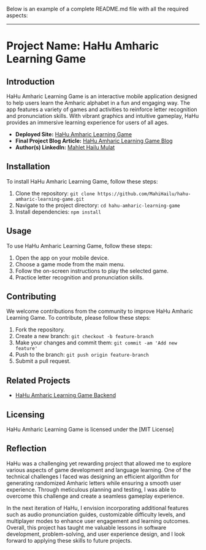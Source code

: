 Below is an example of a complete README.md file with all the required aspects:

---

# Project Name: HaHu Amharic Learning Game

## Introduction
HaHu Amharic Learning Game is an interactive mobile application designed to help users learn the Amharic alphabet in a fun and engaging way. The app features a variety of games and activities to reinforce letter recognition and pronunciation skills. With vibrant graphics and intuitive gameplay, HaHu provides an immersive learning experience for users of all ages.

- **Deployed Site:** [HaHu Amharic Learning Game](https://medium.com/@hail.mulat)
- **Final Project Blog Article:** [HaHu Amharic Learning Game Blog](https://hailmulat.wixsite.com/hahu-amharic-learnin)
- **Author(s) LinkedIn:** [Mahlet Hailu Mulat](https://www.linkedin.com/in/Mahlet-Mulat)

## Installation
To install HaHu Amharic Learning Game, follow these steps:
1. Clone the repository: `git clone https://github.com/MahiHailu/hahu-amharic-learning-game.git`
2. Navigate to the project directory: `cd hahu-amharic-learning-game`
3. Install dependencies: `npm install`

## Usage
To use HaHu Amharic Learning Game, follow these steps:
1. Open the app on your mobile device.
2. Choose a game mode from the main menu.
3. Follow the on-screen instructions to play the selected game.
4. Practice letter recognition and pronunciation skills.

## Contributing
We welcome contributions from the community to improve HaHu Amharic Learning Game. To contribute, please follow these steps:
1. Fork the repository.
2. Create a new branch: `git checkout -b feature-branch`
3. Make your changes and commit them: `git commit -am 'Add new feature'`
4. Push to the branch: `git push origin feature-branch`
5. Submit a pull request.

## Related Projects
- [HaHu Amharic Learning Game Backend](https://github.com/MahiHailu/hahu_amharic_learning_game.git)

## Licensing
HaHu Amharic Learning Game is licensed under the [MIT License] 
## Reflection
HaHu was a challenging yet rewarding project that allowed me to explore various aspects of game development and language learning. One of the technical challenges I faced was designing an efficient algorithm for generating randomized Amharic letters while ensuring a smooth user experience. Through meticulous planning and testing, I was able to overcome this challenge and create a seamless gameplay experience.

In the next iteration of HaHu, I envision incorporating additional features such as audio pronunciation guides, customizable difficulty levels, and multiplayer modes to enhance user engagement and learning outcomes. Overall, this project has taught me valuable lessons in software development, problem-solving, and user experience design, and I look forward to applying these skills to future projects.
